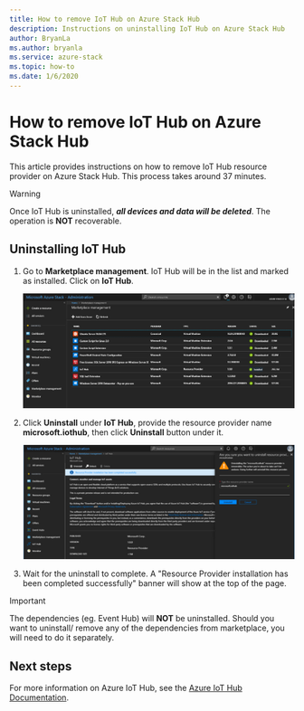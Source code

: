```yaml
---
title: How to remove IoT Hub on Azure Stack Hub
description: Instructions on uninstalling IoT Hub on Azure Stack Hub
author: BryanLa
ms.author: bryanla
ms.service: azure-stack
ms.topic: how-to
ms.date: 1/6/2020
---
```


# How to remove IoT Hub on Azure Stack Hub

This article provides instructions on how to remove IoT Hub resource provider on Azure Stack Hub. This process takes around 37 minutes.

> [!WARNING]
> Once IoT Hub is uninstalled, **_all devices and data will be deleted_**. The operation is **NOT** recoverable.

## Uninstalling IoT Hub

1) Go to **Marketplace management**. IoT Hub will be in the list and marked as installed. Click on **IoT Hub**.

    [![Resource provider list](../operator/media/iot-hub-rp-remove/uninstall1.png)](../operator/media/iot-hub-rp-remove/uninstall1.png#lightbox)

2) Click **Uninstall** under **IoT Hub**, provide the resource provider name **microsoft.iothub**, then click **Uninstall** button under it.

    [![Uninstall IoT Hub and confirm](../operator/media/iot-hub-rp-remove/uninstall2.png)](../operator/media/iot-hub-rp-remove/uninstall2.png#lightbox)

3) Wait for the uninstall to complete. A "Resource Provider installation has been completed successfully" banner will show at the top of the page.

>[!IMPORTANT]
>The dependencies (eg. Event Hub) will **NOT** be uninstalled. Should you want to uninstall/ remove any of the dependencies from marketplace, you will need to do it separately.

## Next steps

For more information on Azure IoT Hub, see the [Azure IoT Hub Documentation](/azure/iot-hub/).